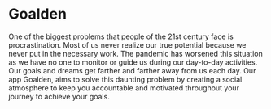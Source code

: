 # Goalden
One of the biggest problems that people of the 21st century face is procrastination. Most of us never realize our true potential because we never put in the necessary work.
The pandemic has worsened this situation as we have no one to monitor or guide us during our day-to-day activities. Our goals and dreams get farther and farther away from us each day.
Our app Goalden, aims to solve this daunting problem by creating a social atmosphere to keep you accountable and motivated throughout your journey to achieve your goals.
